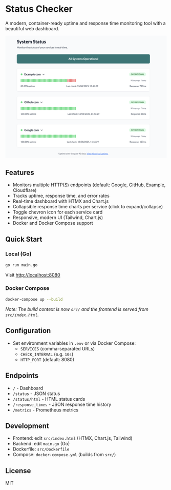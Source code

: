 # Status Checker

A modern, container-ready uptime and response time monitoring tool with a beautiful web dashboard.

![Preview](images/preview.png)

## Features
- Monitors multiple HTTP(S) endpoints (default: Google, GitHub, Example, Cloudflare)
- Tracks uptime, response time, and error rates
- Real-time dashboard with HTMX and Chart.js
- Collapsible response time charts per service (click to expand/collapse)
- Toggle chevron icon for each service card
- Responsive, modern UI (Tailwind, Chart.js)
- Docker and Docker Compose support

## Quick Start

### Local (Go)
```sh
go run main.go
```
Visit [http://localhost:8080](http://localhost:8080)

### Docker Compose
```sh
docker-compose up --build
```
*Note: The build context is now `src/` and the frontend is served from `src/index.html`.*

## Configuration
- Set environment variables in `.env` or via Docker Compose:
  - `SERVICES` (comma-separated URLs)
  - `CHECK_INTERVAL` (e.g. `10s`)
  - `HTTP_PORT` (default: 8080)

## Endpoints
- `/` - Dashboard
- `/status` - JSON status
- `/status/html` - HTML status cards
- `/response_times` - JSON response time history
- `/metrics` - Prometheus metrics

## Development
- Frontend: edit `src/index.html` (HTMX, Chart.js, Tailwind)
- Backend: edit `main.go` (Go)
- Dockerfile: `src/Dockerfile`
- Compose: `docker-compose.yml` (builds from `src/`)

## License
MIT
